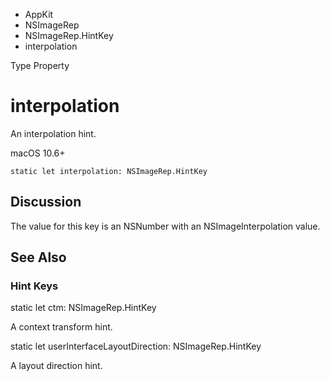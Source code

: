 

- AppKit
- NSImageRep
- NSImageRep.HintKey
-  interpolation 

Type Property

# interpolation

An interpolation hint.

macOS 10.6+

``` source
static let interpolation: NSImageRep.HintKey
```

## Discussion

The value for this key is an NSNumber with an NSImageInterpolation value.

## See Also

### Hint Keys

static let ctm: NSImageRep.HintKey

A context transform hint.

static let userInterfaceLayoutDirection: NSImageRep.HintKey

A layout direction hint.

